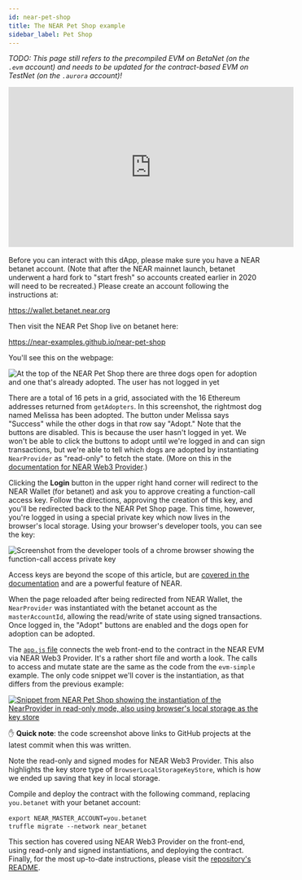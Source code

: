 ```yaml
---
id: near-pet-shop
title: The NEAR Pet Shop example
sidebar_label: Pet Shop
---
```


*TODO: This page still refers to the precompiled EVM on BetaNet (on the
`.evm` account) and needs to be updated for the contract-based EVM on TestNet
(on the `.aurora` account)!*

<iframe width="560" height="315" src="https://www.youtube-nocookie.com/embed/coFB2jyhO3w" frameborder="0" allow="accelerometer; autoplay; clipboard-write; encrypted-media; gyroscope; picture-in-picture" allowfullscreen></iframe><br/>

Before you can interact with this dApp, please make sure you have a NEAR betanet account. (Note that after the NEAR mainnet launch, betanet underwent a hard fork to "start fresh" so accounts created earlier in 2020 will need to be recreated.) Please create an account following the instructions at:

<a href="http://wallet.betanet.near.org" target="_blank">https://wallet.betanet.near.org</a>

Then visit the NEAR Pet Shop live on betanet here:

<a href="https://near-examples.github.io/near-pet-shop" target="_blank">https://near-examples.github.io/near-pet-shop</a>

You'll see this on the webpage:

<img loading="lazy" src="/docs/assets/evm/pet-shop-1024x591.jpg" alt="At the top of the NEAR Pet Shop there are three dogs open for adoption and one that's already adopted. The user has not logged in yet" width="1024" height="591" srcset="/docs/assets/evm/pet-shop-1024x591.jpg 1024w, /docs/assets/evm/pet-shop-300x173.jpg 300w, /docs/assets/evm/pet-shop-768x443.jpg 768w, /docs/assets/evm/pet-shop-1536x887.jpg 1536w, /docs/assets/evm/pet-shop-2048x1182.jpg 2048w" sizes="(max-width: 1024px) 100vw, 1024px">

There are a total of 16 pets in a grid, associated with the 16 Ethereum addresses returned from `getAdopters`. In this screenshot, the rightmost dog named Melissa has been adopted. The button under Melissa says "Success" while the other dogs in that row say "Adopt." Note that the buttons are disabled. This is because the user hasn't logged in yet. We won't be able to click the buttons to adopt until we're logged in and can sign transactions, but we're able to tell which dogs are adopted by instantiating `NearProvider` as "read-only" to fetch the state. (More on this in the [documentation for NEAR Web3 Provider](/docs/develop/evm/near-web3-provider#instantiating-read-only).)

Clicking the **Login** button in the upper right hand corner will redirect to the NEAR Wallet (for betanet) and ask you to approve creating a function-call access key. Follow the directions, approving the creation of this key, and you'll be redirected back to the NEAR Pet Shop page. This time, however, you're logged in using a special private key which now lives in the browser's local storage. Using your browser's developer tools, you can see the key:

<img loading="lazy" src="/docs/assets/evm/dev-tools-improved.jpg" alt="Screenshot from the developer tools of a chrome browser showing the function-call access private key" width="2554" height="808" srcset="/docs/assets/evm/dev-tools-improved.jpg 2554w, /docs/assets/evm/dev-tools-improved-300x95.jpg 300w, /docs/assets/evm/dev-tools-improved-1024x324.jpg 1024w, /docs/assets/evm/dev-tools-improved-768x243.jpg 768w, /docs/assets/evm/dev-tools-improved-1536x486.jpg 1536w, /docs/assets/evm/dev-tools-improved-2048x648.jpg 2048w" sizes="(max-width: 2554px) 100vw, 2554px">

Access keys are beyond the scope of this article, but are [covered in the documentation](/docs/concepts/account#access-keys) and are a powerful feature of NEAR.

When the page reloaded after being redirected from NEAR Wallet, the `NearProvider` was instantiated with the betanet account as the `masterAccountId`, allowing the read/write of state using signed transactions. Once logged in, the "Adopt" buttons are enabled and the dogs open for adoption can be adopted.

The <a href="https://github.com/near-examples/near-pet-shop/blob/54beaf2fe8a8200d85a0b51f8df516f2eabe2573/src/js/app.js" target="_blank">`app.js` file</a> connects the web front-end to the contract in the NEAR EVM via NEAR Web3 Provider. It's a rather short file and worth a look. The calls to access and mutate state are the same as the code from the `evm-simple` example. The only code snippet we'll cover is the instantiation, as that differs from the previous example:

<a href="https://github.com/near-examples/near-pet-shop/blob/54beaf2fe8a8200d85a0b51f8df516f2eabe2573/src/js/app.js#L62-L75" target="_blank"><img loading="lazy" src="/docs/assets/evm/pet-shop-nearprovider-sma11er-1024x527.jpg" alt="Snippet from NEAR Pet Shop showing the instantiation of the NearProvider in read-only mode, also using browser's local storage as the key store" width="1024" height="527" srcset="/docs/assets/evm/pet-shop-nearprovider-sma11er-1024x527.jpg 1024w, /docs/assets/evm/pet-shop-nearprovider-sma11er-300x154.jpg 300w, /docs/assets/evm/pet-shop-nearprovider-sma11er-768x395.jpg 768w, /docs/assets/evm/pet-shop-nearprovider-sma11er.jpg 1071w" sizes="(max-width: 1024px) 100vw, 1024px"></a>

✋ **Quick note**: the code screenshot above links to GitHub projects at the latest commit when this was written.

Note the read-only and signed modes for NEAR Web3 Provider. This also highlights the key store type of `BrowserLocalStorageKeyStore`, which is how we ended up saving that key in local storage.

Compile and deploy the contract with the following command, replacing `you.betanet` with your betanet account:

    export NEAR_MASTER_ACCOUNT=you.betanet
    truffle migrate --network near_betanet

This section has covered using NEAR Web3 Provider on the front-end, using read-only and signed instantiations, and deploying the contract. Finally, for the most up-to-date instructions, please visit the <a href="https://github.com/near-examples/near-pet-shop" target="_blank">repository's README</a>.

